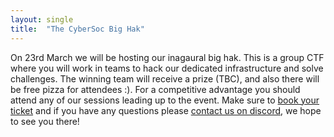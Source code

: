 ```yaml
---
layout: single
title:  "The CyberSoc Big Hak"
---
```


On 23rd March we will be hosting our inagaural big hak. This is a group CTF
where you will work in teams to hack our dedicated infrastructure and solve
challenges. The winning team will receive a prize (TBC), and also there will be
free pizza for attendees :). For a competitive advantage you should attend any
of our sessions leading up to the event. Make sure to
[book your ticket][tickets] and if you have any questions please
[contact us on discord][discord], we hope to see you there!

[tickets]: https://www.liverpoolguild.org/groups/cyber-security/events/the-big-hak-ctf
[discord]: https://cybersoc.cf/discord
